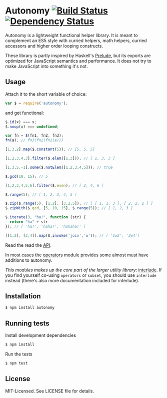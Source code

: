 # Autonomy [![Build Status](https://secure.travis-ci.org/clux/autonomy.png)](http://travis-ci.org/clux/autonomy) [![Dependency Status](https://david-dm.org/clux/autonomy.png)](https://david-dm.org/clux/autonomy)

Autonomy is a lightweight functional helper library. It is meant to complement an ES5 style with curried helpers, math helpers, curried accessors and higher order looping constructs.

These library is partly inspired by Haskell's [Prelude](http://www.haskell.org/ghc/docs/latest/html/libraries/base/Prelude.html), but its exports are optimized for JavaScript semantics and performance. It does not try to make JavaScript into something it's not.

## Usage
Attach it to the short variable of choice:

```js
var $ = require('autonomy');
```

and get functional:

```javascript
$.id(x) === x;
$.noop(x) === undefined;

var fn = $(fn1, fn2, fn3);
fn(a); // fn3(fn2(fn1(a)))

[1,3,2].map($.constant(5)); // [5, 5, 5]

[1,2,3,4,3].filter($.elem([1,3])); // [ 1, 3, 3 ]

[1,3,5,-1].some($.notElem([1,2,3,4,5])); // true

$.gcd(10, 15); // 5

[1,2,3,4,5,6].filter($.even); // [ 2, 4, 6 ]

$.range(5); // [ 1, 2, 3, 4, 5 ]

$.zip($.range(5), [1,2], [3,2,5]); // [ [ 1, 1, 3 ], [ 2, 2, 2 ] ]
$.zipWith($.gcd, [5, 10, 15], $.range(5)); // [ 1, 2, 3 ]

$.iterate(3, "ha!", function (str) {
  return "ha" + str
}); // [ 'ha!', 'haha!', 'hahaha!' ]

[[1,2], [3,4]].map($.invoke('join','w')); // [ '1w2', '3w4']
```

Read the read the [API](https://github.com/clux/autonomy/blob/master/api.md).

In most cases the [operators](https://github.com/clux/operators) module provides some almost must have additions to autonomy.

*This modules makes up the core part of the larger utility library*: [interlude](https://github.com/clux/interlude). If you find yourself co-using `operators` or `subset`, you should use `interlude` instead (there's also more documentation included for interlude).

## Installation

```bash
$ npm install autonomy
```

## Running tests
Install development dependencies

```bash
$ npm install
```

Run the tests

```bash
$ npm test
```

## License
MIT-Licensed. See LICENSE file for details.
